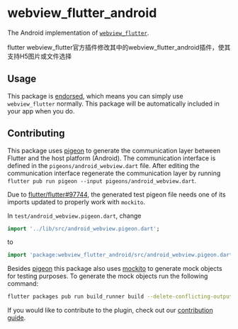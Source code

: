 # webview\_flutter\_android

The Android implementation of [`webview_flutter`][1].

flutter webview_flutter官方插件修改其中的webview_flutter_android插件，使其支持H5图片或文件选择

## Usage

This package is [endorsed][2], which means you can simply use `webview_flutter`
normally. This package will be automatically included in your app when you do.

## Contributing

This package uses [pigeon][3] to generate the communication layer between Flutter and the host
platform (Android). The communication interface is defined in the `pigeons/android_webview.dart`
file. After editing the communication interface regenerate the communication layer by running
`flutter pub run pigeon --input pigeons/android_webview.dart`.

Due to [flutter/flutter#97744](https://github.com/flutter/flutter/issues/97744), the generated test
pigeon file needs one of its imports updated to properly work with `mockito`.

In `test/android_webview.pigeon.dart`, change

```dart
import '../lib/src/android_webview.pigeon.dart';
```

to

```dart
import 'package:webview_flutter_android/src/android_webview.pigeon.dart';
```

Besides [pigeon][3] this package also uses [mockito][4] to generate mock objects for testing
purposes. To generate the mock objects run the following command:
```bash
flutter packages pub run build_runner build --delete-conflicting-outputs
```

If you would like to contribute to the plugin, check out our [contribution guide][5].

[1]: https://pub.dev/packages/webview_flutter
[2]: https://flutter.dev/docs/development/packages-and-plugins/developing-packages#endorsed-federated-plugin
[3]: https://pub.dev/packages/pigeon
[4]: https://pub.dev/packages/mockito
[5]: https://github.com/flutter/plugins/blob/main/CONTRIBUTING.md


